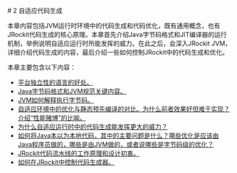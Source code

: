 <a name="2" />
# 2 自适应代码生成

本章内容包括JVM运行时环境中的代码生成和代码优化，既有通用概念，也有JRockit代码生成的核心原理。本章首先介绍Java字节码格式和JIT编译器的运行机制，举例说明自适应运行时所能发挥的威力。在此之后，会深入JRockit JVM，详细介绍代码生成的内容，最后介绍一些如何控制JRockit中的代码生成和优化。

本章主要包含以下内容：

* [平台独立性的语言的好处。][1]
* [Java字节码格式和JVM规范关键内容。][2]
* [JVM如何解释执行字节码。][3]
* [自适应环境中的优化与静态预先编译的对比。为什么前者效果好但难于实现？介绍“性能赌博”的比喻。][4]
* [为什么自适应运行时中的代码生成能发挥更大的威力？][5]
* [如何将Java本以为本地代码，其中的主要问题是什么？哪些优化是应该由Java程序员做的，哪些是由JVM做的，或者说哪些是字节码级的优化？][6]
* [JRockit代码流水线的工作原理和设计初衷。][7]
* [如何在JRockit中控制代码生成器。][8]



[1]:    ./2.1.md#2.1      "平台独立性"
[2]:    ./2.2.md#2.2.2    "字节码格式"
[3]:    ./2.3.md#2.3.1    "字节码的解释执行"
[4]:    ./2.3.md#2.3      "自适应环境中的优化与静态预先编译的对比"
[5]:    ./2.3.md#2.3      "自适应代码生成的优势"
[6]:    ./2.4.md#2.4      "深入JIT编译器"
[7]:    ./2.6.md#2.6      "JRockit代码流水线"
[8]:    ./2.7.md#2.7      "在JRockit中控制代码生成器"
